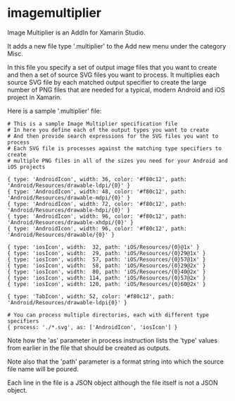 # imagemultiplier

Image Multiplier is an AddIn for Xamarin Studio.

It adds a new file type '.multiplier' to the Add new menu under the category Misc.

In this file you specify a set of output image files that you want to create and then
a set of source SVG files you want to process. It multiplies each source SVG file by
each matched output specifier to create the large number of PNG files that are needed
for a typical, modern Android and iOS project in Xamarin.

Here is a sample '.multiplier' file:

    # This is a sample Image Multiplier specification file
    # In here you define each of the output types you want to create
    # And then provide search expressions for the SVG files you want to process
    # Each SVG file is processes against the matching type specifiers to create
    # multiple PNG files in all of the sizes you need for your Android and iOS projects
    
    { type: 'AndroidIcon', width: 36, color: '#f80c12', path: 'Android/Resources/drawable-ldpi/{0}' }
    { type: 'AndroidIcon', width: 48, color: '#f80c12', path: 'Android/Resources/drawable-mdpi/{0}' }
    { type: 'AndroidIcon', width: 72, color: '#f80c12', path: 'Android/Resources/drawable-hdpi/{0}' }
    { type: 'AndroidIcon', width: 96, color: '#f80c12', path: 'Android/Resources/drawable-xhdpi/{0}' }
    { type: 'AndroidIcon', width: 96, color: '#f80c12', path: 'Android/Resources/drawable/{0}' }
    
    { type: 'iosIcon', width:  32, path: 'iOS/Resources/{0}@1x' }
    { type: 'iosIcon', width:  29, path: 'iOS/Resources/{0}29@1x' }
    { type: 'iosIcon', width:  57, path: 'iOS/Resources/{0}57@1x' }
    { type: 'iosIcon', width:  58, path: 'iOS/Resources/{0}29@2x' }
    { type: 'iosIcon', width:  80, path: 'iOS/Resources/{0}40@2x' }
    { type: 'iosIcon', width: 114, path: 'iOS/Resources/{0}57@2x' }
    { type: 'iosIcon', width: 120, path: 'iOS/Resources/{0}60@2x' }
    
    { type: 'TabIcon', width: 52, color: '#f80c12', path: 'Android/Resources/drawable-ldpi{0}' }
    
    # You can process multiple directories, each with different type specifiers
    { process: './*.svg', as: ['AndroidIcon', 'iosIcon'] }

Note how the 'as' parameter in process instruction lists the 'type' values from earlier in the file
that should be created as outputs.

Note also that the 'path' parameter is a format string into which the source file name will be poured.

Each line in the file is a JSON object although the file itself is not a JSON object.


